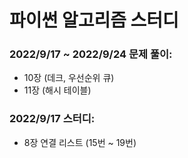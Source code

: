 # 파이썬 알고리즘 스터디

### 2022/9/17 ~ 2022/9/24 문제 풀이:
- 10장 (데크, 우선순위 큐) 
- 11장 (해시 테이블) 

### 2022/9/17 스터디: 
 - 8장 연결 리스트 (15번 ~ 19번)
